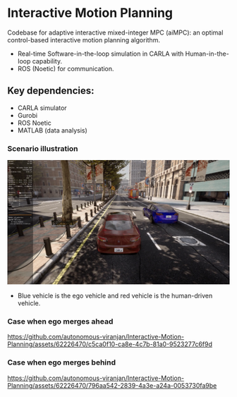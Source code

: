# Interactive Motion Planning
Codebase for adaptive interactive mixed-integer MPC (aiMPC): an optimal control-based interactive motion planning algorithm.

- Real-time Software-in-the-loop simulation in CARLA with Human-in-the-loop capability.
- ROS (Noetic) for communication.

## Key dependencies:
- CARLA simulator
- Gurobi
- ROS Noetic
- MATLAB (data analysis)

### Scenario illustration
![alt text](https://github.com/autonomous-viranjan/Interactive-Motion-Planning/blob/main/scenario.png)

- Blue vehicle is the ego vehicle and red vehicle is the human-driven vehicle.

### Case when ego merges ahead

https://github.com/autonomous-viranjan/Interactive-Motion-Planning/assets/62226470/c5ca0f10-ca8e-4c7b-81a0-9523277c6f9d

### Case when ego merges behind

https://github.com/autonomous-viranjan/Interactive-Motion-Planning/assets/62226470/796aa542-2839-4a3e-a24a-0053730fa9be
